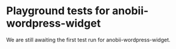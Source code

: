 # Playground tests for anobii-wordpress-widget
We are still awaiting the first test run for anobii-wordpress-widget.

